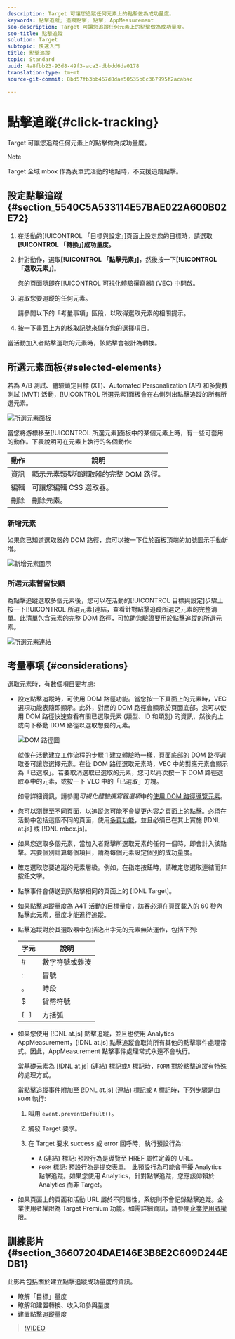 ```yaml
---
description: Target 可讓您追蹤任何元素上的點擊做為成功量度。
keywords: 點擊追蹤; 追蹤點擊; 點擊; AppMeasurement
seo-description: Target 可讓您追蹤任何元素上的點擊做為成功量度。
seo-title: 點擊追蹤
solution: Target
subtopic: 快速入門
title: 點擊追蹤
topic: Standard
uuid: 4a8fbb23-93d8-49f3-aca3-dbbdd6da0178
translation-type: tm+mt
source-git-commit: 8bd57fb3bb467d8dae50535b6c367995f2acabac

---
```



# 點擊追蹤{#click-tracking}

Target 可讓您追蹤任何元素上的點擊做為成功量度。

>[!NOTE]
>
>Target 全域 mbox 作為表單式活動的地點時，不支援追蹤點擊。

## 設定點擊追蹤 {#section_5540C5A533114E57BAE022A600B02E72}

1. 在活動的[!UICONTROL 「目標與設定」]頁面上設定您的目標時，請選取&#x200B;**[!UICONTROL 「轉換」]成功量度。**
1. 針對動作，選取&#x200B;**[!UICONTROL 「點擊元素」]**，然後按一下&#x200B;**[!UICONTROL 「選取元素」]**。

   您的頁面隨即在[!UICONTROL 可視化體驗撰寫器] (VEC) 中開啟。

1. 選取您要追蹤的任何元素。

   請參閱以下的「考量事項」區段，以取得選取元素的相關提示。

1. 按一下畫面上方的核取記號來儲存您的選擇項目。

當活動加入者點擊選取的元素時，該點擊會被計為轉換。

## 所選元素面板{#selected-elements}

若為 A/B 測試、體驗鎖定目標 (XT)、Automated Personalization (AP) 和多變數測試 (MVT) 活動，[!UICONTROL 所選元素]面板會在右側列出點擊追蹤的所有所選元素。

![所選元素面板](/help/c-activities/r-success-metrics/assets/selected-elements.png)

當您將游標移至[!UICONTROL 所選元素]面板中的某個元素上時，有一些可套用的動作。下表說明可在元素上執行的各個動作:

| 動作 | 說明 |
| --- | --- |
| 資訊 | 顯示元素類型和選取器的完整 DOM 路徑。 |
| 編輯   | 可讓您編輯 CSS 選取器。 |
| 刪除 | 刪除元素。 |

### 新增元素

如果您已知道選取器的 DOM 路徑，您可以按一下位於面板頂端的加號圖示手動新增。

![新增元素圖示](/help/c-activities/r-success-metrics/assets/add-element.png)

### 所選元素暫留快顯

為點擊追蹤選取多個元素後，您可以在活動的[!UICONTROL 目標與設定]步驟上按一下[!UICONTROL 所選元素]連結，查看針對點擊追蹤所選之元素的完整清單。此清單包含元素的完整 DOM 路徑，可協助您驗證要用於點擊追蹤的所選元素。

![所選元素連結](/help/c-activities/r-success-metrics/assets/elements-selected-link.png)

## 考量事項 {#considerations}

選取元素時，有數個項目要考慮:

* 設定點擊追蹤時，可使用 DOM 路徑功能。當您按一下頁面上的元素時，VEC 選項功能表隨即顯示。此外，對應的 DOM 路徑會顯示於頁面底部。您可以使用 DOM 路徑快速查看有關已選取元素 (類型、ID 和類別) 的資訊，然後向上或向下移動 DOM 路徑以選取想要的元素。

   ![DOM 路徑圖](/help/c-activities/r-success-metrics/assets/click-tracking-dom.png)

   就像在活動建立工作流程的步驟 1 建立體驗時一樣，頁面底部的 DOM 路徑選取器可讓您選擇元素。在從 DOM 路徑選取元素時，VEC 中的對應元素會顯示為「已選取」。若要取消選取已選取的元素，您可以再次按一下 DOM 路徑選取器中的元素，或按一下 VEC 中的「已選取」方塊。

   如需詳細資訊，請參閱&#x200B;*可視化體驗撰寫器選項*&#x200B;中的[使用 DOM 路徑導覽元素](/help/c-experiences/c-visual-experience-composer/viztarget-options.md#dom-path)。

* 您可以瀏覽至不同頁面，以追蹤您可能不會變更內容之頁面上的點擊。必須在活動中包括這個不同的頁面，使用[多頁功能](../../c-experiences/c-visual-experience-composer/multipage-activity.md#concept_277E096063E14813AC5D8EDFA1D2ED48)，並且必須已在其上實施 [!DNL at.js] 或 [!DNL mbox.js]。
* 如果您選取多個元素，當加入者點擊所選取元素的任何一個時，即會計入該點擊。若要個別計算每個項目，請為每個元素設定個別的成功量度。
* 確定選取您要追蹤的元素層級。例如，在指定按鈕時，請確定您選取連結而非按鈕文字。
* 點擊事件會傳送到與點擊相同的頁面上的 [!DNL Target]。
* 如果點擊追蹤量度為 A4T 活動的目標量度，訪客必須在頁面載入的 60 秒內點擊此元素，量度才能進行追蹤。
* 點擊追蹤對於其選取器中包括逸出字元的元素無法運作，包括下列:

   | 字元 | 說明 |
   |---|---|
   | # | 數字符號或雜湊 |
   | : | 冒號 |
   | 。 | 時段 |
   | $ | 貨幣符號 |
   | `[ ]` | 方括弧 |

* 如果您使用 [!DNL at.js] 點擊追蹤，並且也使用 Analytics AppMeasurement，[!DNL at.js] 點擊追蹤會取消所有其他的點擊事件處理常式。因此，AppMeasurement 點擊事件處理常式永遠不會執行。

   當基礎元素為 [!DNL at.js] (連結) 標記或`A` 標記時，`FORM` 對於點擊追蹤有特殊的處理方式。

   當點擊追蹤事件附加至 [!DNL at.js] (連結) 標記或 `A` 標記時，下列步驟是由 `FORM` 執行:

   1. 叫用 `event.preventDefault()`。

   1. 觸發 Target 要求。

   1. 在 Target 要求 success 或 error 回呼時，執行預設行為:

      * `A` (連結) 標記: 預設行為是導覽至 HREF 屬性定義的 URL。
      * `FORM` 標記: 預設行為是提交表單。
   此預設行為可能會干擾 Analytics 點擊追蹤。如果您使用 Analytics，針對點擊追蹤，您應該仰賴於 Analytics 而非 Target。

* 如果頁面上的頁面和活動 URL 屬於不同屬性，系統則不會記錄點擊追蹤。企業使用者權限為 Target Premium 功能。如需詳細資訊，請參閱[企業使用者權限](/help/administrating-target/c-user-management/property-channel/property-channel.md)。

## 訓練影片 {#section_36607204DAE146E3B8E2C609D244EDB1}

此影片包括關於建立點擊追蹤成功量度的資訊。

* 瞭解「目標」量度
* 瞭解和建置轉換、收入和參與量度
* 建置點擊追蹤量度

>[!VIDEO](https://video.tv.adobe.com/v/17380?captions=chi_hant)